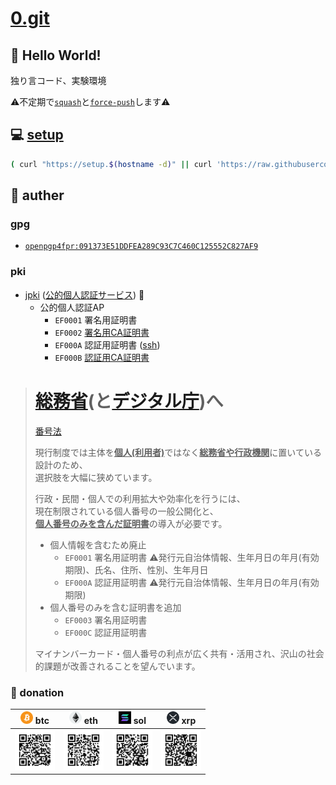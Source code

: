 # [0.git](.)

## 💬 Hello World!

独り言コード、実験環境

⚠️不定期で[``squash``](./bin/git-autofixup)と[``force-push``](https://git-scm.com/docs/git-push#Documentation/git-push.txt---force)します⚠️

## 💻 [setup](./setup)

```bash
( curl "https://setup.$(hostname -d)" || curl 'https://raw.githubusercontent.com/tkyz/0/main/setup' ) | bash
```

## 👤 auther

### gpg

- [``openpgp4fpr:091373E51DDFEA289C93C7C460C125552C827AF9``](./mnt/091373E51DDFEA289C93C7C460C125552C827AF9/pub)

### pki

- [jpki](https://github.com/jpki) ([公的個人認証サービス](https://www.jpki.go.jp/)) 🗾
  - 公的個人認証AP
    - ``EF0001`` 署名用証明書
    - ``EF0002`` [署名用CA証明書](./mnt/0000-0000-0000/jp.go.jpki_sign_ca.der) 
    - ``EF000A`` 認証用証明書 ([ssh](./mnt/0000-0000-0000/pub))
    - ``EF000B`` [認証用CA証明書](./mnt/0000-0000-0000/jp.go.jpki_auth_ca.der)

> # [総務省](https://www.soumu.go.jp/)(と[デジタル庁](https://www.digital.go.jp/))へ
>
> [番号法](https://laws.e-gov.go.jp/law/425AC0000000027)<br>
>
> 現行制度では主体を<u>**個人(利用者)**</u>ではなく<u>**総務省や行政機関**</u>に置いている設計のため、<br>
> 選択肢を大幅に狭めています。<br>
>
> 行政・民間・個人での利用拡大や効率化を行うには、<br>
> 現在制限されている個人番号の一般公開化と、<br>
> <u>**個人番号のみを含んだ証明書**</u>の導入が必要です。
>
> - 個人情報を含むため廃止
>   - ``EF0001`` 署名用証明書 ⚠️発行元自治体情報、生年月日の年月(有効期限)、氏名、住所、性別、生年月日
>   - ``EF000A`` 認証用証明書 ⚠️発行元自治体情報、生年月日の年月(有効期限)
> - 個人番号のみを含む証明書を追加
>   - ``EF0003`` 署名用証明書
>   - ``EF000C`` 認証用証明書
>
> マイナンバーカード・個人番号の利点が広く共有・活用され、沢山の社会的課題が改善されることを望んでいます。

### 🙏 donation

|<img src='./mnt/00000000-0000-0000-0000-000000000000/btc.png'       height=20> btc|<img src='./mnt/00000000-0000-0000-0000-000000000000/eth.png'       height=20> eth|<img src='./mnt/00000000-0000-0000-0000-000000000000/sol.png'         height=20> sol|<img src='./mnt/00000000-0000-0000-0000-000000000000/xrp.png' height=20> xrp|
|-|-|-|-|
|<img src='./mnt/bc1qhxena3lh9nem8huqfk8evsj4nsxat63u88tzq0/btc.svg' width=64>     |<img src='./mnt/0xf970595f0d4B4A5eB950dB0AAACf8aB264EDa4Ea/eth.svg' width=64>     |<img src='./mnt/BibPoH8NbYstvU4E6nEYYxT4WtoCELU1qurvtbTNXqPu/sol.svg' width=64>     |<img src='./mnt/rNuQHmQesVCmPT3x1ndKimGgMKuURXyhhL/xrp.svg'   width=64>     |
